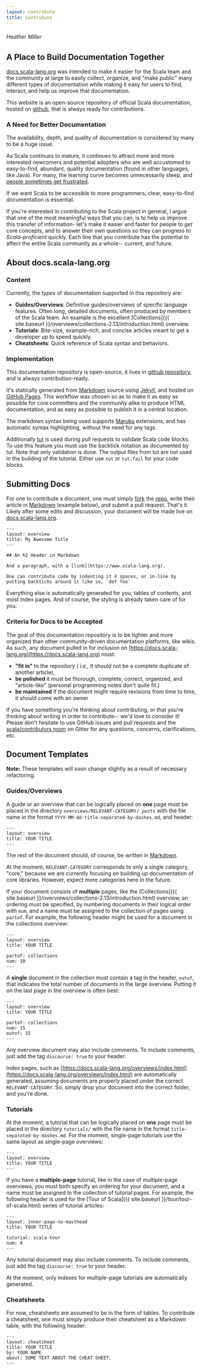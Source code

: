 ```yaml
---
layout: contribute
title: Contribute
---
```


###### Heather Miller

## A Place to Build Documentation Together

[docs.scala-lang.org](https://docs.scala-lang.org) was intended to make it easier for the Scala team and the community at large to easily collect, organize, and "make public" many different types of documentation while making it easy for users to find, interact, and help us improve that documentation.

This website is an open-source repository of official Scala documentation, hosted on [github](https://github.com/scala/docs.scala-lang), that is always ready for contributions.

### A Need for Better Documentation

The availability, depth, and quality of documentation is considered by many to be a huge issue.

As Scala continues to mature, it continues to attract more and more interested newcomers and potential adopters who are well accustomed to easy-to-find, abundant, quality documentation (found in other languages, like Java). For many, the learning curve becomes unnecessarily steep, and [people sometimes get frustrated](https://groups.google.com/group/scala-user/browse_thread/thread/29996782cb8428cd/5ade8462ba30b177).

If we want Scala to be accessible to more programmers, clear, easy-to-find documentation is essential.

If you're interested in contributing to the Scala project in general, I argue that one of the most meaningful ways that you can, is to help us improve this transfer of information- let's make it easier and faster for people to _get_ core concepts, and to answer their own questions so they can progress to _Scala-proficient_ quickly. Each line that you contribute has the potential to affect the entire Scala community as a whole-- current, and future.

## About docs.scala-lang.org

### Content

Currently, the _types_ of documentation supported in this repository are:

- **Guides/Overviews**: Definitive guides/overviews of specific language features. Often long, detailed documents, often produced by members of the Scala team. An example is the excellent [Collections]({{ site.baseurl }}/overviews/collections-2.13/introduction.html) overview.
- **Tutorials**: Bite-size, example-rich, and concise articles meant to get a developer up to speed quickly.
- **Cheatsheets**: Quick reference of Scala syntax and behaviors.

### Implementation

This documentation repository is open-source, it lives in [github repository](https://github.com/scala/docs.scala-lang), and is always contribution-ready.

It's statically generated from [Markdown](https://en.wikipedia.org/wiki/Markdown) source using [Jekyll](https://github.com/mojombo/jekyll), and hosted on [GitHub Pages](https://pages.github.com/). This workflow was chosen so as to make it as easy as possible for core committers and the community alike to produce HTML documentation, and as easy as possible to publish it in a central location.

The markdown syntax being used supports [Maruku](https://github.com/bhollis/maruku) extensions, and has automatic syntax highlighting, without the need for any tags.

Additionally [tut](https://github.com/tpolecat/tut) is used during pull requests to validate Scala code blocks. To use this feature you must use the backtick notation as documented by tut. Note that only validation is done. The output files from tut are not used in the building of the tutorial. Either use `tut` or `tut:fail` for your code blocks.

## Submitting Docs

For one to contribute a document, one must simply
[fork](https://help.github.com/articles/fork-a-repo/) the
[repo](https://github.com/scala/docs.scala-lang), write their article in
[Markdown](https://daringfireball.net/projects/markdown/syntax) (example below), and submit a pull request. That's it. Likely after some edits and discussion, your document will be made live on [docs.scala-lang.org](https://docs.scala-lang.org).

    ---
    layout: overview
    title: My Awesome Title
    ---

    ## An h2 Header in Markdown

    And a paragraph, with a [link](https://www.scala-lang.org).

	One can contribute code by indenting it 4 spaces, or in-line by putting backticks around it like so, `def foo`

Everything else is automatically generated for you; tables of contents, and most index pages. And of course, the styling is already taken care of for you.

### Criteria for Docs to be Accepted

The goal of this documentation repository is to be tighter and more organized than other community-driven documentation platforms, like wikis. As such, any document pulled in for inclusion on [https://docs.scala-lang.org](https://docs.scala-lang.org) must:

- **"fit in"** to the repository ( _i.e.,_ it should not be a complete duplicate of another article),
- **be polished** it must be thorough, complete, correct, organized, and "article-like" (personal programming notes don't quite fit.)
- **be maintained** if the document might require revisions from time to time, it should come with an owner

If you have something you're thinking about contributing, or that you're thinking about writing in order to contribute-- we'd love to consider it! Please don't hesitate to use GitHub issues and pull requests and the [scala/contributors room](https://gitter.im/scala/contributors) on Gitter for any questions, concerns, clarifications, etc.

## Document Templates

<div class="alert-message info">
  <p><strong>Note:</strong> These templates will soon change slightly as a result of necessary refactoring.</p>
</div>

### Guides/Overviews

A guide or an overview that can be logically placed on **one** page must be placed in the directory `overviews/RELEVANT-CATEGORY/_posts` with the file name in the format `YYYY-MM-dd-title-separated-by-dashes.md`, and header:

    ---
    layout: overview
    title: YOUR TITLE
    ---

The rest of the document should, of course, be written in [Markdown](https://en.wikipedia.org/wiki/Markdown).

At the moment, `RELEVANT-CATEGORY` corresponds to only a single category, "core," because we are currently focusing on building up documentation of core libraries. However, expect more categories here in the future.

If your document consists of **multiple** pages, like the [Collections]({{ site.baseurl }}/overviews/collections-2.13/introduction.html) overview, an ordering must be specified, by numbering documents in their logical order with `num`, and a name must be assigned to the collection of pages using `partof`. For example, the following header might be used for a document in the collections overview:

    ---
    layout: overview
    title: YOUR TITLE

    partof: collections
    num: 10
    ---

A **single** document in the collection must contain a tag in the header, `outof`, that indicates the total number of documents in the large overview. Putting it on the last page in the overview is often best:

    ---
    layout: overview
    title: YOUR TITLE

    partof: collections
    num: 15
    outof: 15
    ---

Any overview document may also include comments. To include comments, just add the tag `discourse: true` to your header.

Index pages, such as [https://docs.scala-lang.org/overviews/index.html](https://docs.scala-lang.org/overviews/index.html) are automatically generated, assuming documents are properly placed under the correct `RELEVANT-CATEGORY`. So, simply drop your document into the correct folder, and you're done.

### Tutorials

At the moment, a tutorial that can be logically placed on **one** page must be placed in the directory `tutorials/` with the file name in the format `title-separated-by-dashes.md`. For the moment, single-page tutorials use the same layout as single-page overviews:

    ---
    layout: overview
    title: YOUR TITLE
    ---

If you have a **multiple-page** tutorial, like in the case of multiple-page overviews, you must both specify an ordering for your document, and a name must be assigned to the collection of tutorial pages. For example, the following header is used for the [Tour of Scala]({{ site.baseurl }}/tour/tour-of-scala.html) series of tutorial articles:

    ---
    layout: inner-page-no-masthead
    title: YOUR TITLE

    tutorial: scala-tour
    num: 4
    ---

Any tutorial document may also include comments. To include comments, just add the tag `discourse: true` to your header.

At the moment, only indexes for multiple-page tutorials are automatically generated.

### Cheatsheets

For now, cheatsheets are assumed to be in the form of tables. To contribute a cheatsheet, one must simply produce their cheatsheet as a Markdown table, with the following header:

    ---
    layout: cheatsheet
    title: YOUR TITLE
    by: YOUR NAME
    about: SOME TEXT ABOUT THE CHEAT SHEET.
    ---
